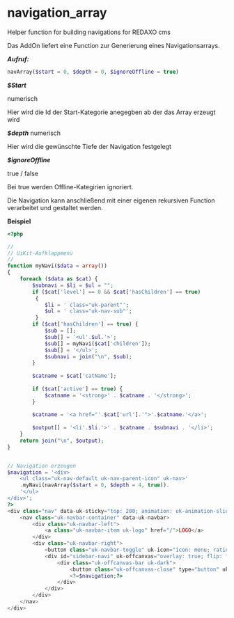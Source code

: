 # navigation_array
Helper function for building navigations for REDAXO cms

Das AddOn liefert eine Function zur Generierung eines Navigationsarrays. 

***Aufruf:***
```php
navArray($start = 0, $depth = 0, $ignoreOffline = true)
```

***$Start***

numerisch

Hier wird die Id der Start-Kategorie anegegben ab der das Array erzeugt wird

***$depth***
numerisch

Hier wird die gewünschte Tiefe der Navigation festgelegt

***$ignoreOffline***

true / false

Bei true werden Offline-Kategirien ignoriert. 

Die Navigation kann anschließend mit einer eigenen rekursiven Function verarbeitet und gestaltet werden. 

**Beispiel**

```php
<?php

//
// UiKit-Aufklappmenü
//
function myNavi($data = array())
{
    foreach ($data as $cat) {
        $subnavi = $li = $ul = "";
        if ($cat['level'] == 0 && $cat['hasChildren'] == true)
         {
            $li = ' class="uk-parent"';
            $ul = ' class="uk-nav-sub"';
         }
        if ($cat['hasChildren'] == true) {
            $sub = [];
            $sub[] = '<ul'.$ul.'>';
            $sub[] = myNavi($cat['children']);
            $sub[] = '</ul>';
            $subnavi = join("\n", $sub);
        }
        
        $catname = $cat['catName'];
        
        if ($cat['active'] == true) {
            $catname = '<strong>' . $catname . '</strong>';
        }
        
        $catname = '<a href="'.$cat['url'].'">'.$catname.'</a>';
       
        $output[] = '<li'.$li.'>' . $catname . $subnavi . '</li>';
    }
    return join("\n", $output);
}


// Navigation erzeugen
$navigation = '<div>
    <ul class="uk-nav-default uk-nav-parent-icon" uk-nav>'
    .myNavi(navArray($start = 0, $depth = 4, true)).
    '</ul>
</div>';
?>
<div class="nav" data-uk-sticky="top: 200; animation: uk-animation-slide-top">
    <nav class="uk-navbar-container" data-uk-navbar>
        <div class="uk-navbar-left">
            <a class="uk-navbar-item uk-logo" href="/">LOGO</a>
        </div>
        <div class="uk-navbar-right">
            <button class="uk-navbar-toggle" uk-icon="icon: menu; ratio: 2" type="button" uk-toggle="target: #sidebar-navi"></button>
            <div id="sidebar-navi" uk-offcanvas="overlay: true; flip: false;">
                <div class="uk-offcanvas-bar uk-dark">
                    <button class="uk-offcanvas-close" type="button" uk-close></button>
                    <?=$navigation;?>
                </div>
            </div>
        </div>
    </nav>
</div>
```

